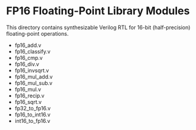 # FP16 Floating-Point Library Modules

This directory contains synthesizable Verilog RTL for 16-bit (half-precision) floating-point operations.

* fp16_add.v
* fp16_classify.v
* fp16_cmp.v
* fp16_div.v
* fp16_invsqrt.v
* fp16_mul_add.v
* fp16_mul_sub.v
* fp16_mul.v
* fp16_recip.v
* fp16_sqrt.v
* fp32_to_fp16.v
* fp16_to_int16.v
* int16_to_fp16.v
